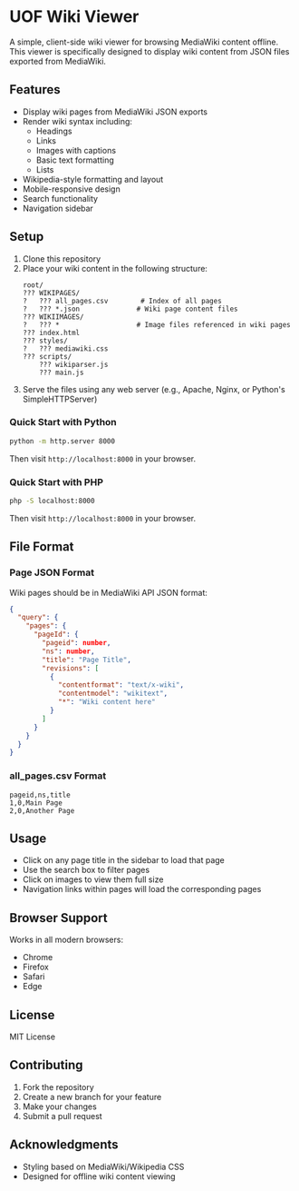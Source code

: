 # UOF Wiki Viewer

A simple, client-side wiki viewer for browsing MediaWiki content offline. This viewer is specifically designed to display wiki content from JSON files exported from MediaWiki.

## Features

- Display wiki pages from MediaWiki JSON exports
- Render wiki syntax including:
  - Headings
  - Links
  - Images with captions
  - Basic text formatting
  - Lists
- Wikipedia-style formatting and layout
- Mobile-responsive design
- Search functionality
- Navigation sidebar

## Setup

1. Clone this repository
2. Place your wiki content in the following structure:
   ```
   root/
   ??? WIKIPAGES/
   ?   ??? all_pages.csv        # Index of all pages
   ?   ??? *.json              # Wiki page content files
   ??? WIKIIMAGES/
   ?   ??? *                   # Image files referenced in wiki pages
   ??? index.html
   ??? styles/
   ?   ??? mediawiki.css
   ??? scripts/
       ??? wikiparser.js
       ??? main.js
   ```
3. Serve the files using any web server (e.g., Apache, Nginx, or Python's SimpleHTTPServer)

### Quick Start with Python

```bash
python -m http.server 8000
```

Then visit `http://localhost:8000` in your browser.

### Quick Start with PHP

```bash
php -S localhost:8000
```

Then visit `http://localhost:8000` in your browser.

## File Format

### Page JSON Format
Wiki pages should be in MediaWiki API JSON format:
```json
{
  "query": {
    "pages": {
      "pageId": {
        "pageid": number,
        "ns": number,
        "title": "Page Title",
        "revisions": [
          {
            "contentformat": "text/x-wiki",
            "contentmodel": "wikitext",
            "*": "Wiki content here"
          }
        ]
      }
    }
  }
}
```

### all_pages.csv Format
```csv
pageid,ns,title
1,0,Main Page
2,0,Another Page
```

## Usage

- Click on any page title in the sidebar to load that page
- Use the search box to filter pages
- Click on images to view them full size
- Navigation links within pages will load the corresponding pages

## Browser Support

Works in all modern browsers:
- Chrome
- Firefox
- Safari
- Edge

## License

MIT License

## Contributing

1. Fork the repository
2. Create a new branch for your feature
3. Make your changes
4. Submit a pull request

## Acknowledgments

- Styling based on MediaWiki/Wikipedia CSS
- Designed for offline wiki content viewing